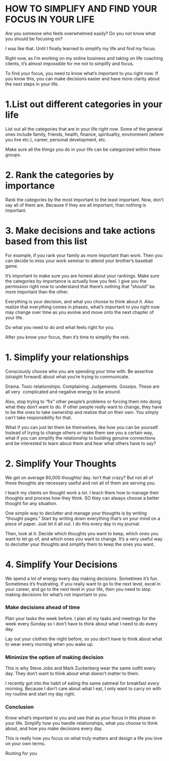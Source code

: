 # HOW TO SIMPLIFY AND FIND YOUR FOCUS IN YOUR LIFE

Are you someone who feels overwhelmed easily? Do you not know what you should be focusing on?

I was like that. Until I finally learned to simplify my life and find my focus.

Right now, as I’m working on my online business and taking on life coaching clients, it’s almost impossible for me not to simplify and focus.

To find your focus, you need to know what’s important to you right now. If you know this, you can make decisions easier and have more clarity about the next steps in your life.

# 1.List out different categories in your life

List out all the categories that are in your life right now. Some of the general ones include family, friends, health, finance, spirituality, environment (where you live etc.), career, personal development, etc.

Make sure all the things you do in your life can be categorized within these groups.

# 2. Rank the categories by importance

Rank the categories by the most important to the least important. Now, don’t say all of them are. Because if they are all important, than nothing is important.

# 3. Make decisions and take actions based from this list

For example, if you rank your family as more important than work. Then you can decide to miss your work seminar to attend your brother’s baseball game.

It’s important to make sure you are honest about your rankings. Make sure the categories by importance is actually how you feel. I give you the permission right now to understand that there’s nothing that “should” be more important than the other.

Everything is your decision, and what you choose to think about it. Also realize that everything comes in phases, what’s important to you right now may change over time as you evolve and move onto the next chapter of your life.

Do what you need to do and what feels right for you.

After you know your focus, then it’s time to simplify the rest.

# 1. Simplify your relationships

Consciously choose who you are spending your time with. Be assertive (straight forward) about what you’re trying to communicate.

Drama. Toxic relationships. Complaining. Judgements. Gossips. These are all very  complicated and negative energy to be around.

Also, stop trying to “fix” other people’s problems or forcing them into doing what they don’t want to do. If other people really want to change, they have to be the ones to take ownership and realize that on their own. You simply can’t take responsibility for that.

What if you can just let them be themselves, like how you can be yourself. Instead of trying to change others or make them see you a certain way, what if you can simplify the relationship to building genuine connections and be interested to learn about them and hear what others have to say?

# 2. Simplify Your Thoughts

We get on average 60,000 thoughts/ day. Isn’t that crazy? But not all of these thoughts are necessary useful and not all of them are serving you.

I teach my clients on thought work a lot. I teach them how to manage their thoughts and process how they think. SO they can always choose a better thought for any situation.

One simple way to declutter and manage your thoughts is by writing “thought pages.” Start by writing down everything that’s on your mind on a piece of paper. Just let it all out. I do this every day in my journal.

Then, look at it. Decide which thoughts you want to keep, which ones you want to let go of, and which ones you want to change. It’s a very useful way to declutter your thoughts and simplify them to keep the ones you want.

# 4. Simplify Your Decisions

We spend a lot of energy every day making decisions. Sometimes it’s fun. Sometimes it’s frustrating. If you really want to go to the next level, excel in your career, and go to the next level in your life, then you need to stop making decisions for what’s not important to you.

### Make decisions ahead of time

Plan your tasks the week before. I plan all my tasks and meetings for the week every Sunday so I don’t have to think about what I need to do every day.

Lay out your clothes the night before, so you don’t have to think about what to wear every morning when you wake up.

### Minimize the option of making decision

This is why Steve Jobs and Mark Zuckerberg wear the same outfit every day. They don’t want to think about what doesn’t matter to them.

I recently got into the habit of eating the same oatmeal for breakfast every morning. Because I don’t care about what I eat, I only want to carry on with my routine and start my day right.

### Conclusion

Know what’s important to you and use that as your focus in this phase in your life. Simplify how you handle relationships, what you choose to think about, and how you make decisions every day.

This is really how you focus on what truly matters and design a life you love on your own terms.

Rooting for you

